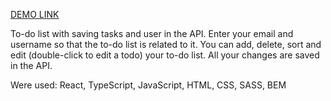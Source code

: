 [DEMO LINK](https://ruslik87.github.io/todo_app_react/)

To-do list with saving tasks and user in the API.
Enter your email and username so that the to-do list is related to it.
You can add, delete, sort and edit (double-click to edit a todo) your to-do list.
All your changes are saved in the API.

Were used: React, TypeScript, JavaScript, HTML, CSS, SASS, BEM
